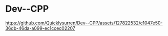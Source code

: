 # Dev--CPP


https://github.com/Quicklysurren/Dev--CPP/assets/127822532/c1047e50-36db-46da-a099-ec1ccec02207

